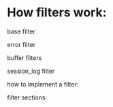 # How filters work:


base filter

error filter

buffer filters

session_log filter


how to implement a filter:

filter sections:


